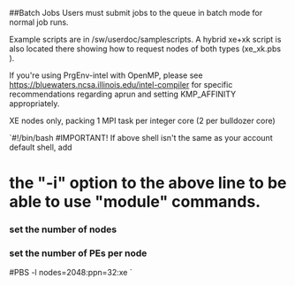 ##Batch Jobs
Users must submit jobs to the queue in batch mode for normal job runs.

Example scripts are in /sw/userdoc/samplescripts.  A hybrid xe+xk script is also located there showing how to request nodes of both types (xe_xk.pbs ).

If you're using PrgEnv-intel with OpenMP, please see https://bluewaters.ncsa.illinois.edu/intel-compiler for specific recommendations regarding aprun and setting KMP_AFFINITY appropriately.

XE nodes only, packing 1 MPI task per integer core (2 per bulldozer core)

`#!/bin/bash
#IMPORTANT! If above shell isn't the same as your account default shell, add
# the "-i" option to the above line to be able to use "module" commands. 

### set the number of nodes
### set the number of PEs per node
#PBS -l nodes=2048:ppn=32:xe
`


